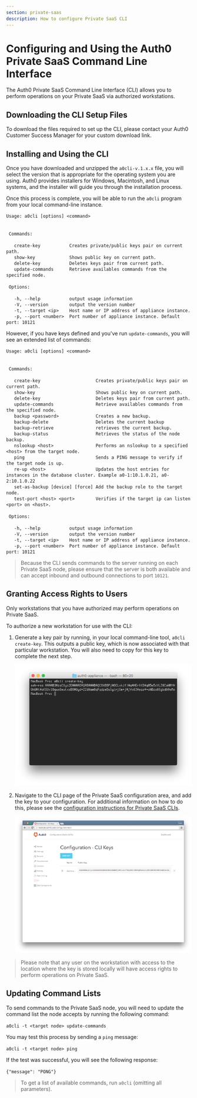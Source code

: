 ```yaml
---
section: private-saas
description: How to configure Private SaaS CLI
---
```


# Configuring and Using the Auth0 Private SaaS Command Line Interface

The Auth0 Private SaaS Command Line Interface (CLI) allows you to perform operations on your Private SaaS via authorized workstations.

## Downloading the CLI Setup Files

To download the files required to set up the CLI, please contact your Auth0 Customer Success Manager for your custom download link.

## Installing and Using the CLI

Once you have downloaded and unzipped the `a0cli-v.1.x.x` file, you will select the version that is appropriate for the operating system you are using. Auth0 provides installers for Windows, Macintosh, and Linux systems, and the installer will guide you through the installation process.

Once this process is complete, you will be able to run the `a0cli` program from your local command-line instance.

```text
Usage: a0cli [options] <command>


 Commands:

   create-key           Creates private/public keys pair on current path.
   show-key             Shows public key on current path.
   delete-key           Deletes keys pair from current path.
   update-commands      Retrieve availables commands from the specified node.

 Options:

   -h, --help           output usage information
   -V, --version        output the version number
   -t, --target <ip>    Host name or IP address of appliance instance.
   -p, --port <number>  Port number of appliance instance. Default port: 10121
```

However, if you have keys defined and you've run `update-commands`, you will see an extended list of commands:

```text
Usage: a0cli [options] <command>


 Commands:

   create-key                     Creates private/public keys pair on current path.
   show-key                       Shows public key on current path.
   delete-key                     Deletes keys pair from current path.
   update-commands                Retrieve availables commands from the specified node.
   backup <password>              Creates a new backup.
   backup-delete                  Deletes the current backup
   backup-retrieve                retrieves the current backup.
   backup-status                  Retrieves the status of the node backup.
   nslookup <host>                Performs an nslookup to a specified <host> from the target node.
   ping                           Sends a PING message to verify if the target node is up.
   re-up <host>                   Updates the host entries for instances in the database cluster. Example a0-1:10.1.0.21, a0-2:10.1.0.22
   set-as-backup [device] [force] Add the backup role to the target node.
   test-port <host> <port>        Verifies if the target ip can listen <port> on <host>.

 Options:

   -h, --help           output usage information
   -V, --version        output the version number
   -t, --target <ip>    Host name or IP address of appliance instance.
   -p, --port <number>  Port number of appliance instance. Default port: 10121
```


> Because the CLI sends commands to the server running on each Private SaaS node, please ensure that the server is both available and can accept inbound and outbound connections to port `10121`.

## Granting Access Rights to Users

Only workstations that you have authorized may perform operations on Private SaaS.

To authorize a new workstation for use with the CLI:

1. Generate a key pair by running, in your local command-line tool, `a0cli create-key`. This outputs a public key, which is now associated with that particular workstation. You will also need to copy for this key to complete the next step.

    ![](/media/articles/private-saas/cli/cli-create-key.png)

2. Navigate to the CLI page of the Private SaaS configuration area, and add the key to your configuration. For additional information on how to do this, please see the [configuration instructions for Private SaaS CLIs](/private-saas/dashboard/cli).

    ![](/media/articles/private-saas/cli/cli-config-with-key.png)

> Please note that any user on the workstation with access to the location where the key is stored locally will have access rights to perform operations on Private SaaS.

## Updating Command Lists

To send commands to the Private SaaS node, you will need to update the command list the node accepts by running the following command:

`a0cli -t <target node> update-commands`

You may test this process by sending a `ping` message:

`a0cli -t <target node> ping`

If the test was successful, you will see the following response:

`{"message": "PONG"}`

> To get a list of available commands, run `a0cli` (omitting all parameters).
